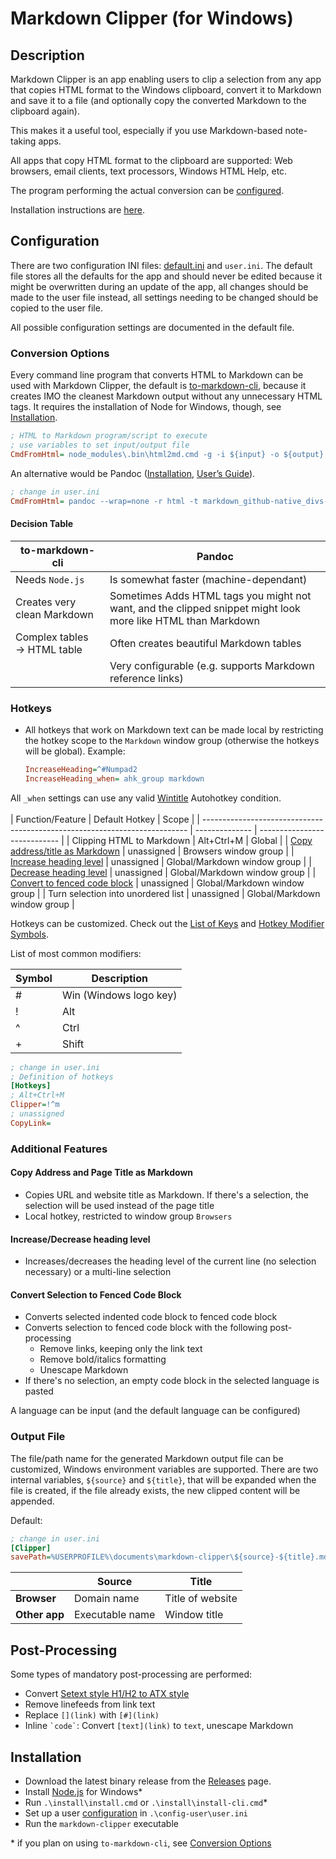 # Markdown Clipper (for Windows)

## Description

Markdown Clipper is an app enabling users to clip a selection from any app that copies HTML format to the Windows clipboard, convert it to Markdown and save it to a file (and optionally copy the converted Markdown to the clipboard again).

This makes it a useful tool, especially if you use Markdown-based note-taking apps.

All apps that copy HTML format to the clipboard are supported: Web browsers, email clients, text processors, Windows HTML Help, etc.

The program performing the actual conversion can be [configured](#conversion-options).

Installation instructions are [here](#installation).

## Configuration

There are two configuration INI files: [default.ini](./config/default.ini) and `user.ini`. The default file stores all the defaults for the app and should never be edited because it might be overwritten during an update of the app, all changes should be made to the user file instead, all settings needing to be changed should be copied to the user file.

All possible configuration settings are documented in the default file.

### Conversion Options

Every command line program that converts HTML to Markdown can be used with Markdown Clipper, the default is [to-markdown-cli](https://github.com/ff6347/to-markdown-cli#readme), because it creates IMO the cleanest Markdown output without any unnecessary HTML tags.
It requires the installation of Node for Windows, though, see [Installation](#installation).

```ini
; HTML to Markdown program/script to execute
; use variables to set input/output file
CmdFromHtml= node_modules\.bin\html2md.cmd -g -i ${input} -o ${output}
```

An alternative would be Pandoc ([Installation](https://pandoc.org/installing.html), [User’s Guide](https://pandoc.org/MANUAL.html#options)).

```ini
; change in user.ini
CmdFromHtml= pandoc --wrap=none -r html -t markdown_github-native_divs-native_spans -o ${output} ${input}
```

#### Decision Table

| to-markdown-cli             | Pandoc                                                                                                      |
| --------------------------- | ----------------------------------------------------------------------------------------------------------- |
| Needs `Node.js`             | Is somewhat faster (machine-dependant)                                                                      |
| Creates very clean Markdown | Sometimes Adds HTML tags you might not want, and the clipped snippet might look more like HTML than Markdown |
| Complex tables → HTML table | Often creates beautiful Markdown tables                                                                     |
|                             | Very configurable (e.g. supports Markdown reference links)                                                  |

### Hotkeys

- All hotkeys that work on Markdown text can be made local by restricting the hotkey scope to the `Markdown` window group (otherwise the hotkeys will be global). Example:

  ```ini
  IncreaseHeading=^#Numpad2
  IncreaseHeading_when= ahk_group markdown
  ```

All `_when` settings can use any valid [Wintitle](https://www.autohotkey.com/docs/misc/WinTitle.htm) Autohotkey condition.  
<br>
| Function/Feature                                                           | Default Hotkey | Scope                        |
| -------------------------------------------------------------------------- | -------------- | ---------------------------- |
| Clipping HTML to Markdown                                                  | Alt+Ctrl+M     | Global                       |
| [Copy address/title as Markdown](#copy-address-and-page-title-as-markdown) | unassigned     | Browsers window group        |
| [Increase heading level](#increasedecrease-heading-level)                  | unassigned     | Global/Markdown window group |
| [Decrease heading level](#increasedecrease-heading-level)                  | unassigned     | Global/Markdown window group |
| [Convert to fenced code block](#convert-selection-to-fenced-code-block)    | unassigned     | Global/Markdown window group |
| Turn selection into unordered list                                         | unassigned     | Global/Markdown window group |

Hotkeys can be customized. Check out the [List of Keys](https://www.autohotkey.com/docs/KeyList.htm) and [Hotkey Modifier Symbols](https://www.autohotkey.com/docs/Hotkeys.htm#Symbols).

List of most common modifiers:

| Symbol | Description            |
| ------ | ---------------------- |
| #      | Win (Windows logo key) |
| !      | Alt                    |
| ^      | Ctrl                   |
| +      | Shift                  |

```ini
; change in user.ini
; Definition of hotkeys
[Hotkeys]
; Alt+Ctrl+M
Clipper=!^m
; unassigned
CopyLink=
```

### Additional Features

#### Copy Address and Page Title as Markdown

- Copies URL and website title as Markdown. If there's a selection, the selection will be used instead of the page title
- Local hotkey, restricted to window group `Browsers`

#### Increase/Decrease heading level

- Increases/decreases the heading level of the current line (no selection necessary) or a multi-line selection

#### Convert Selection to Fenced Code Block

- Converts selected indented code block to fenced code block
- Converts selection to fenced code block with the following post-processing
  - Remove links, keeping only the link text
  - Remove bold/italics formatting
  - Unescape Markdown
- If there's no selection, an empty code block in the selected language is pasted

A language can be input (and the default language can be configured)

### Output File

The file/path name for the generated Markdown output file can be customized, Windows environment variables are supported. There are two internal variables, `${source}` and `${title}`, that will be expanded when the file is created, if the file already exists, the new clipped content will be appended.

Default:

```ini
; change in user.ini
[Clipper]
savePath=%USERPROFILE%\documents\markdown-clipper\${source}-${title}.md
```

|               | Source          | Title             |
| ------------- | --------------- | ----------------- |
| **Browser**   | Domain name     | Title of website |
| **Other app** | Executable name | Window title      |

## Post-Processing

Some types of mandatory post-processing are performed:

- Convert [Setext style H1/H2 to ATX style](https://github.com/updownpress/markdown-lint/blob/master/rules/003-header-style.md)
- Remove linefeeds from link text
- Replace `[](link)` with `[#](link)`
- Inline `` `code` ``: Convert `[text](link)` to `text`, unescape Markdown

## Installation

- Download the latest binary release from the [Releases](https://github.com/reinhardliess/markdown-clipper/releases) page.
- Install [Node.js](https://nodejs.org/en/download/) for Windows\*
- Run `.\install\install.cmd` or `.\install\install-cli.cmd`\*
- Set up a user [configuration](#configuration) in `.\config-user\user.ini`
- Run the `markdown-clipper` executable

\* if you plan on using `to-markdown-cli`, see [Conversion Options](#conversion-options)
